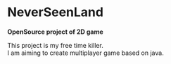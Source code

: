 # NeverSeenLand
 **OpenSource project of 2D game**

This project is my free time killer.  
I am aiming to create multiplayer game based on java.

